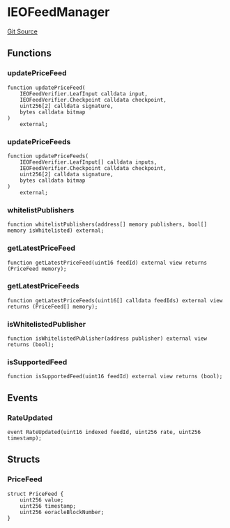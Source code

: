 # IEOFeedManager

[Git Source](https://github.com/Eoracle/target-contracts/blob/1999827c161f91e9bc99ac290d34e4d278bf02c5/src/interfaces/IEOFeedManager.sol)

## Functions

### updatePriceFeed

```solidity
function updatePriceFeed(
    IEOFeedVerifier.LeafInput calldata input,
    IEOFeedVerifier.Checkpoint calldata checkpoint,
    uint256[2] calldata signature,
    bytes calldata bitmap
)
    external;
```

### updatePriceFeeds

```solidity
function updatePriceFeeds(
    IEOFeedVerifier.LeafInput[] calldata inputs,
    IEOFeedVerifier.Checkpoint calldata checkpoint,
    uint256[2] calldata signature,
    bytes calldata bitmap
)
    external;
```

### whitelistPublishers

```solidity
function whitelistPublishers(address[] memory publishers, bool[] memory isWhitelisted) external;
```

### getLatestPriceFeed

```solidity
function getLatestPriceFeed(uint16 feedId) external view returns (PriceFeed memory);
```

### getLatestPriceFeeds

```solidity
function getLatestPriceFeeds(uint16[] calldata feedIds) external view returns (PriceFeed[] memory);
```

### isWhitelistedPublisher

```solidity
function isWhitelistedPublisher(address publisher) external view returns (bool);
```

### isSupportedFeed

```solidity
function isSupportedFeed(uint16 feedId) external view returns (bool);
```

## Events

### RateUpdated

```solidity
event RateUpdated(uint16 indexed feedId, uint256 rate, uint256 timestamp);
```

## Structs

### PriceFeed

```solidity
struct PriceFeed {
    uint256 value;
    uint256 timestamp;
    uint256 eoracleBlockNumber;
}
```
